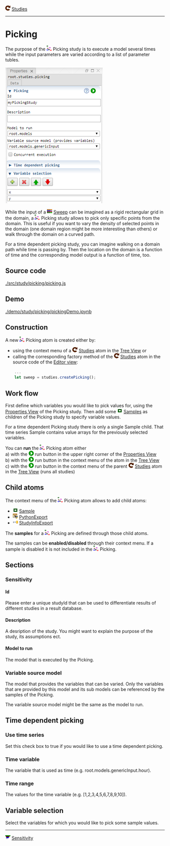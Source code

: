![](../../../../icons/studies.png) [Studies](../studies.md)

----

# Picking
		
The purpose of the ![](../../../../icons/picking.png) Picking study is to execute a model several times while the input parameters are varied according to a list of parameter tubles. 

![](../../../images/picking.png)

While the input of a ![](../../../../icons/sweep.png) [Sweep](../sweep/sweep.md) can be imagined as a rigid rectangular grid in the domain, a ![](../../../../icons/picking.png) Picking study allows to pick only specific points from the domain. This is useful if you want to vary the density of selected points in the domain (one domain region might be more interesting than others) or walk through the domain on a curved path. 

For a time dependent picking study, you can imagine walking on a domain path while time is passing by. Then the location on the domain is a function of time and the corresponding model output is a function of time, too. 

## Source code

[./src/study/picking/picking.js](../../../../src/study/picking/picking.js)

## Demo

[./demo/study/picking/pickingDemo.ipynb](../../../../demo/study/picking/pickingDemo.ipynb)

## Construction
		
A new ![](../../../../icons/picking.png) Picking atom is created either by: 

* using the context menu of a ![](../../../../icons/studies.png) [Studies](../studies.md) atom in the [Tree View](../../../views/treeView.md) or
* calling the corresponding factory method of the ![](../../../../icons/studies.png) [Studies](../studies.md) atom in the source code of the [Editor view](../../../views/editorView.md):

```javascript
    ...
    let sweep = studies.createPicking();	     
```

## Work flow	

First define which variables you would like to pick values for, using the [Properties View](../../../views/propertiesView.md) of the Picking study. Then add some ![](../../../../icons/sample.png) [Samples](../sample/sample.md) as children of the Picking study to specify variable values. 

For a time dependent Picking study there is only a single Sample child. That time series Sample contains value arrays for the previously selected variables. 

You can **run** the ![](../../../../icons/picking.png) Picking atom either<br> 
a) with the ![](../../../../icons/run.png) run button in the upper right corner of the [Properties View](../../../views/propertiesView.md)<br>
b) with the ![](../../../../icons/run.png) run button in the context menu of the atom in the [Tree View](../../../views/treeView.md)<br>
c) with the ![](../../../../icons/run.png) run button in the context menu of the parent ![](../../../../icons/studies.png) [Studies](../studies.md) atom in the [Tree View](../../../views/treeView.md) (runs all studies)<br>

## Child atoms
		
The context menu of the ![](../../../../icons/picking.png) Picking atom allows to add child atoms: 

* ![](../../../../icons/sample.png) [Sample](../sample/sample.md)
* ![](../../../../icons/pythonExport.png) [PythonExport](../pythonExport/pythonExport.md)
* ![](../../../../icons/studyInfoExport.png) [StudyInfoExport](../studyInfoExport/studyInfoExport.md)

The **samples** for a ![](../../../../icons/picking.png) Picking are defined through those child atoms. 

The samples can be **enabled/disabled** through their context menu. If a sample is disabled it is not included in the ![](../../../../icons/picking.png) Picking. 


## Sections

### Sensitivity

#### Id

Please enter a unique studyId that can be used to differentiate results of different studies in a result database.  

#### Description

A desription of the study. You might want to explain the purpose of the study, its assumptions ect. 

#### Model to run

The model that is executed by the Picking.

### Variable source model

The model that provides the variables that can be varied. Only the variables that are provided by this model and its sub models can be referenced by the samples of the Picking. 

The variable source model might be the same as the model to run.

## Time dependent picking

### Use time series

Set this check box to true if you would like to use a time dependent picking.

### Time variable

The variable that is used as time (e.g. root.models.genericInput.hour). 

### Time range

The values for the time variable (e.g. [1,2,3,4,5,6,7,8,9,10]). 

## Variable selection

Select the variables for which you would like to pick some sample values.

----

![](../../../../icons/sensitivity.png) [Sensitivity](../sensitivity/sensitivity.md)

